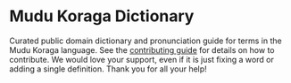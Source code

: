 
# Mudu Koraga Dictionary

Curated public domain dictionary and pronunciation guide for terms in the Mudu Koraga language. See the [contributing guide](https://github.com/drumworkteam/term/blob/make/.github/contributing.md) for details on how to contribute. We would love your support, even if it is just fixing a word or adding a single definition. Thank you for all your help!